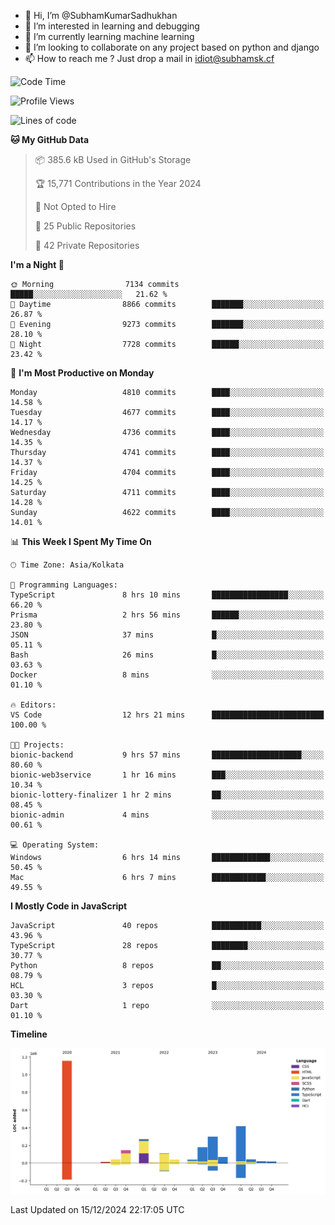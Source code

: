 - 👋 Hi, I’m @SubhamKumarSadhukhan
- 👀 I’m interested in learning and debugging
- 🌱 I’m currently learning machine learning
- 💞️ I’m looking to collaborate on any project based on python and django
- 📫 How to reach me ?
      Just drop a mail in idiot@subhamsk.cf

<!---
SubhamKumarSadhukhan/SubhamKumarSadhukhan is a ✨ special ✨ repository because its `README.md` (this file) appears on your GitHub profile.
You can click the Preview link to take a look at your changes.
--->


<!--START_SECTION:waka-->
![Code Time](http://img.shields.io/badge/Code%20Time-2%2C668%20hrs%2025%20mins-blue)

![Profile Views](http://img.shields.io/badge/Profile%20Views-0-blue)

![Lines of code](https://img.shields.io/badge/From%20Hello%20World%20I%27ve%20Written-2.8%20million%20lines%20of%20code-blue)

**🐱 My GitHub Data** 

> 📦 385.6 kB Used in GitHub's Storage 
 > 
> 🏆 15,771 Contributions in the Year 2024
 > 
> 🚫 Not Opted to Hire
 > 
> 📜 25 Public Repositories 
 > 
> 🔑 42 Private Repositories 
 > 
**I'm a Night 🦉** 

```text
🌞 Morning                7134 commits        █████░░░░░░░░░░░░░░░░░░░░   21.62 % 
🌆 Daytime                8866 commits        ███████░░░░░░░░░░░░░░░░░░   26.87 % 
🌃 Evening                9273 commits        ███████░░░░░░░░░░░░░░░░░░   28.10 % 
🌙 Night                  7728 commits        ██████░░░░░░░░░░░░░░░░░░░   23.42 % 
```
📅 **I'm Most Productive on Monday** 

```text
Monday                   4810 commits        ████░░░░░░░░░░░░░░░░░░░░░   14.58 % 
Tuesday                  4677 commits        ████░░░░░░░░░░░░░░░░░░░░░   14.17 % 
Wednesday                4736 commits        ████░░░░░░░░░░░░░░░░░░░░░   14.35 % 
Thursday                 4741 commits        ████░░░░░░░░░░░░░░░░░░░░░   14.37 % 
Friday                   4704 commits        ████░░░░░░░░░░░░░░░░░░░░░   14.25 % 
Saturday                 4711 commits        ████░░░░░░░░░░░░░░░░░░░░░   14.28 % 
Sunday                   4622 commits        ████░░░░░░░░░░░░░░░░░░░░░   14.01 % 
```


📊 **This Week I Spent My Time On** 

```text
🕑︎ Time Zone: Asia/Kolkata

💬 Programming Languages: 
TypeScript               8 hrs 10 mins       █████████████████░░░░░░░░   66.20 % 
Prisma                   2 hrs 56 mins       ██████░░░░░░░░░░░░░░░░░░░   23.80 % 
JSON                     37 mins             █░░░░░░░░░░░░░░░░░░░░░░░░   05.11 % 
Bash                     26 mins             █░░░░░░░░░░░░░░░░░░░░░░░░   03.63 % 
Docker                   8 mins              ░░░░░░░░░░░░░░░░░░░░░░░░░   01.10 % 

🔥 Editors: 
VS Code                  12 hrs 21 mins      █████████████████████████   100.00 % 

🐱‍💻 Projects: 
bionic-backend           9 hrs 57 mins       ████████████████████░░░░░   80.60 % 
bionic-web3service       1 hr 16 mins        ███░░░░░░░░░░░░░░░░░░░░░░   10.34 % 
bionic-lottery-finalizer 1 hr 2 mins         ██░░░░░░░░░░░░░░░░░░░░░░░   08.45 % 
bionic-admin             4 mins              ░░░░░░░░░░░░░░░░░░░░░░░░░   00.61 % 

💻 Operating System: 
Windows                  6 hrs 14 mins       █████████████░░░░░░░░░░░░   50.45 % 
Mac                      6 hrs 7 mins        ████████████░░░░░░░░░░░░░   49.55 % 
```

**I Mostly Code in JavaScript** 

```text
JavaScript               40 repos            ███████████░░░░░░░░░░░░░░   43.96 % 
TypeScript               28 repos            ████████░░░░░░░░░░░░░░░░░   30.77 % 
Python                   8 repos             ██░░░░░░░░░░░░░░░░░░░░░░░   08.79 % 
HCL                      3 repos             █░░░░░░░░░░░░░░░░░░░░░░░░   03.30 % 
Dart                     1 repo              ░░░░░░░░░░░░░░░░░░░░░░░░░   01.10 % 
```



**Timeline**

![Lines of Code chart](https://raw.githubusercontent.com/SubhamKumarSadhukhan/SubhamKumarSadhukhan/main/assets/bar_graph.png)


 Last Updated on 15/12/2024 22:17:05 UTC
<!--END_SECTION:waka-->
